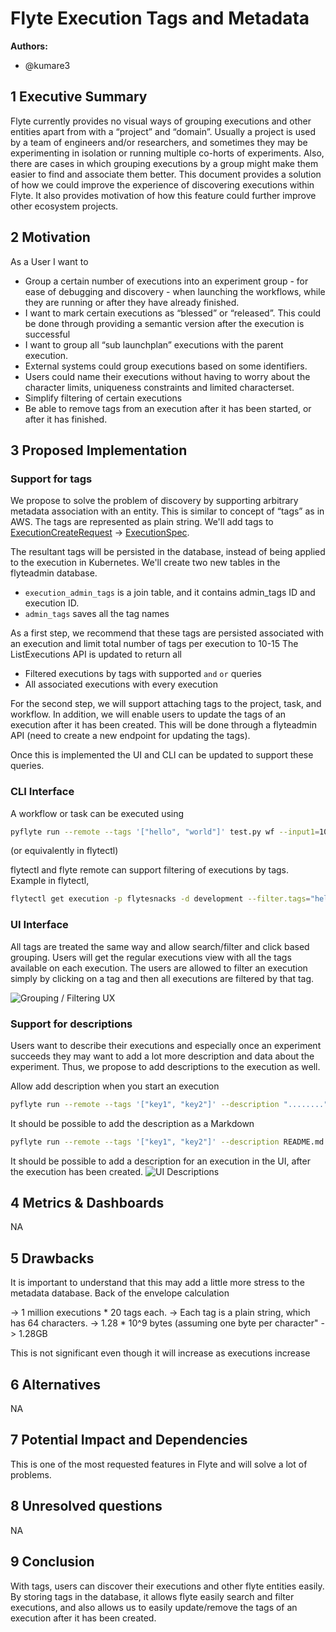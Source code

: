 # Flyte Execution Tags and Metadata

**Authors:**

- @kumare3

## 1 Executive Summary

Flyte currently provides no visual ways of grouping executions and other
entities apart from with a “project” and “domain”. Usually a project is used by a team of
engineers and/or researchers, and sometimes they may be  experimenting in
isolation or running multiple co-horts of experiments. Also, there are cases in
which grouping executions by a group might make them easier to find and
associate them better. This document provides a solution of how we could
improve the experience of discovering executions within Flyte. It also provides
motivation of how this feature could further improve other ecosystem projects.

## 2 Motivation

As a User I want to
 - Group a certain number of executions into an experiment group - for ease of debugging and discovery - when launching the workflows, while they are running or after they have already finished.
 - I want to mark certain executions as “blessed” or “released”. This could be done through providing a semantic version after the execution is successful 
 - I want to group all “sub launchplan” executions with the parent execution.  
 - External systems could group executions based on some identifiers.  
 - Users could name their executions without having to worry about the character limits, uniqueness constraints and limited characterset.
 - Simplify filtering of certain executions
 - Be able to remove tags from an execution after it has been started, or after it has finished.

## 3 Proposed Implementation

### Support for tags

We propose to solve the problem of discovery by supporting arbitrary metadata association with an entity. This is similar to concept of “tags” as in AWS.
The tags are represented as plain string.
We'll add tags to [ExecutionCreateRequest](https://docs.flyte.org/projects/flyteidl/en/latest/protos/docs/admin/admin.html#executioncreaterequest)  -> [ExecutionSpec](https://docs.flyte.org/projects/flyteidl/en/latest/protos/docs/admin/admin.html#executionspec).

The resultant tags will be persisted in the database, instead of being applied to the
execution in Kubernetes. We'll create two new tables in the flyteadmin database.
- ``execution_admin_tags`` is a join table, and it contains admin_tags ID and execution ID.
- ``admin_tags`` saves all the tag names

As a first step, we recommend that these tags are
persisted associated with an execution and limit total number of tags per execution to 10-15
The ListExecutions API is updated to return all 
 - Filtered executions by tags with supported `and` `or` queries
 - All associated executions with every execution

For the second step, we will support attaching tags to the project, task, and workflow. In addition,
we will enable users to update the tags of an execution after it has been created. This will be done
through a flyteadmin API (need to create a new endpoint for updating the tags).

Once this is implemented the UI and CLI can be updated to support these
queries.

### CLI Interface 

A workflow or task can be executed using

```bash
pyflyte run --remote --tags '["hello", "world"]' test.py wf --input1=10
```
 (or equivalently in flytectl)

flytectl and flyte remote can support filtering of executions by tags. Example
in flytectl,
```bash
flytectl get execution -p flytesnacks -d development --filter.tags="hello,world"
```

### UI Interface
All tags are treated the same way and allow search/filter and click based grouping.
Users will get the regular executions view with all the tags available on each execution.
The users are allowed to filter an execution simply by clicking on a tag and then all
executions are filtered by that tag. 

![Grouping / Filtering UX](https://raw.githubusercontent.com/flyteorg/static-resources/main/flyte/rfc/tags/labels-filter.png)


### Support for descriptions

Users want to describe their executions and especially once an experiment
succeeds they may want to add a lot more description and data about the
experiment. Thus, we propose to add descriptions to the execution as well.

Allow add description when you start an execution
```bash
pyflyte run --remote --tags '["key1", "key2"]' --description "........" test.py wf --input1=10
```
 
It should be possible to add the description as a Markdown
```bash
pyflyte run --remote --tags '["key1", "key2"]' --description README.md test.py wf --input1=10
```
 
It should be possible to add a description for an execution in the UI, after
the execution has been created.
![UI Descriptions](https://raw.githubusercontent.com/flyteorg/static-resources/main/flyte/rfc/tags/description-edit.png)

## 4 Metrics & Dashboards
NA

## 5 Drawbacks
It is important to understand that this may add a little more stress to the
metadata database. Back of the envelope calculation

 -> 1 million executions * 20 tags each. 
 -> Each tag is a plain string, which has 64 characters.
 -> 1.28 * 10^9 bytes (assuming one byte per character" -> 1.28GB

This is not significant even though it will increase as executions increase

## 6 Alternatives
NA


## 7 Potential Impact and Dependencies
This is one of the most requested features in Flyte and will solve
a lot of problems.


## 8 Unresolved questions
NA

## 9 Conclusion
With tags, users can discover their executions and other flyte entities easily.
By storing tags in the database, it allows flyte easily search and filter executions, and also allows us to easily update/remove the tags of an execution after it has been created. 

